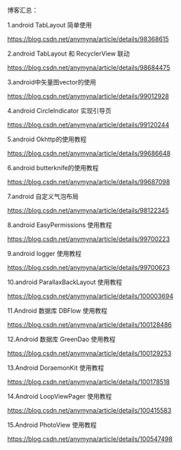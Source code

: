 #

博客汇总：

1.android TabLayout 简单使用
  
https://blog.csdn.net/anymyna/article/details/98368615

2.android TabLayout 和 RecyclerView 联动

https://blog.csdn.net/anymyna/article/details/98684475

3.android中矢量图vector的使用

https://blog.csdn.net/anymyna/article/details/99012928

4.android CircleIndicator 实现引导页

https://blog.csdn.net/anymyna/article/details/99120244

5.android Okhttp的使用教程

https://blog.csdn.net/anymyna/article/details/99686648

6.android butterknife的使用教程

https://blog.csdn.net/anymyna/article/details/99687098


7.android 自定义气泡布局

https://blog.csdn.net/anymyna/article/details/98122345


8.android EasyPermissions 使用教程

https://blog.csdn.net/anymyna/article/details/99700223


9.android logger 使用教程 

https://blog.csdn.net/anymyna/article/details/99700623


10.android ParallaxBackLayout 使用教程

https://blog.csdn.net/anymyna/article/details/100003694


11.Android 数据库 DBFlow 使用教程

https://blog.csdn.net/anymyna/article/details/100128486

12.Android 数据库 GreenDao 使用教程

https://blog.csdn.net/anymyna/article/details/100129253


13.Android DoraemonKit 使用教程

https://blog.csdn.net/anymyna/article/details/100178518

14.Android LoopViewPager 使用教程

https://blog.csdn.net/anymyna/article/details/100415583

15.Android PhotoView 使用教程

https://blog.csdn.net/anymyna/article/details/100547498




